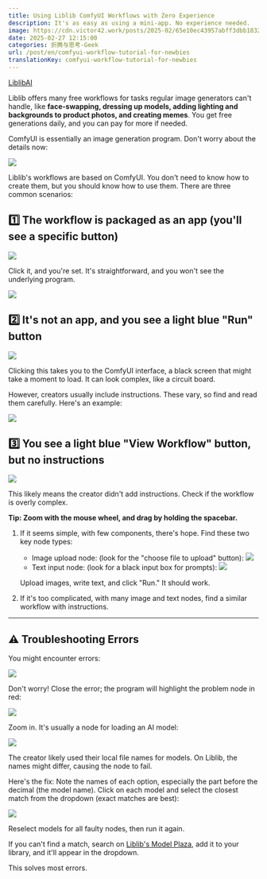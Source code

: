 ```yaml
---
title: Using Liblib ComfyUI Workflows with Zero Experience
description: It's as easy as using a mini-app. No experience needed.
image: https://cdn.victor42.work/posts/2025-02/65e10ec43957abff3dbb183248e33bd3.webp
date: 2025-02-27 12:15:00
categories: 折腾与思考-Geek
url: /post/en/comfyui-workflow-tutorial-for-newbies
translationKey: comfyui-workflow-tutorial-for-newbies
---
```


[LiblibAI](https://www.liblib.art/workflows)

Liblib offers many free workflows for tasks regular image generators can't handle, like **face-swapping, dressing up models, adding lighting and backgrounds to product photos, and creating memes**. You get free generations daily, and you can pay for more if needed.

ComfyUI is essentially an image generation program. Don't worry about the details now:

![](https://cdn.victor42.work/posts/2025-02/65e10ec43957abff3dbb183248e33bd3.webp)

Liblib's workflows are based on ComfyUI. You don't need to know how to create them, but you should know how to use them. There are three common scenarios:

## 1️⃣ The workflow is packaged as an app (you'll see a specific button)

![](https://cdn.victor42.work/posts/2025-02/46c26df9a8577c9cdf77aae4af49f1f1.webp)

Click it, and you're set. It's straightforward, and you won't see the underlying program.

![](https://cdn.victor42.work/posts/2025-02/caefee5ee6854594b0e273f148ddbc46.webp)

## 2️⃣ It's not an app, and you see a light blue "Run" button

![](https://cdn.victor42.work/posts/2025-02/421edc7a9ebe6cf69aa23245d5d0ea01.webp)

Clicking this takes you to the ComfyUI interface, a black screen that might take a moment to load. It can look complex, like a circuit board.

However, creators usually include instructions. These vary, so find and read them carefully. Here's an example:

![](https://cdn.victor42.work/posts/2025-02/7d652a7e19399a3c53683aa792a38bb7.webp)

## 3️⃣ You see a light blue "View Workflow" button, but no instructions

![](https://cdn.victor42.work/posts/2025-02/b78bb6863e56b1c86be4bfd3feb0a5d5.webp)

This likely means the creator didn't add instructions. Check if the workflow is overly complex.

**Tip: Zoom with the mouse wheel, and drag by holding the spacebar.**

1.  If it seems simple, with few components, there's hope. Find these two key node types:

    -   Image upload node: (look for the "choose file to upload" button): ![](https://cdn.victor42.work/posts/2025-02/88465060dc6397b6e62a5bfca4b1d89f.webp)
    -   Text input node: (look for a black input box for prompts): ![](https://cdn.victor42.work/posts/2025-02/09dbc0f7779d7896470f8ffc876d936d.webp)

    Upload images, write text, and click "Run." It should work.

2.  If it's too complicated, with many image and text nodes, find a similar workflow with instructions.

---

## ⚠️ Troubleshooting Errors

You might encounter errors:

![](https://cdn.victor42.work/posts/2025-02/1ae88573acbc157fb7bf1443a68dcb25.webp)

Don't worry! Close the error; the program will highlight the problem node in red:

![](https://cdn.victor42.work/posts/2025-02/c024ed1135e6e390d941dfa607010b77.webp)

Zoom in. It's usually a node for loading an AI model:

![](https://cdn.victor42.work/posts/2025-02/53f255d839ade35227ea9c02e782517b.webp)

The creator likely used their local file names for models. On Liblib, the names might differ, causing the node to fail.

Here's the fix: Note the names of each option, especially the part before the decimal (the model name). Click on each model and select the closest match from the dropdown (exact matches are best):

![](https://cdn.victor42.work/posts/2025-02/c460eab80d6db0ff96dac59993a8ca9e.webp)

Reselect models for all faulty nodes, then run it again.

If you can't find a match, search on [Liblib's Model Plaza](https://www.liblib.art/), add it to your library, and it'll appear in the dropdown.

This solves most errors.